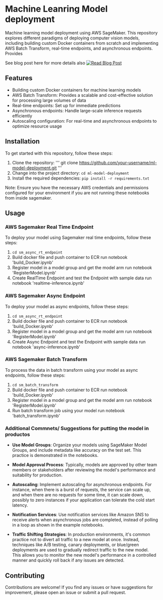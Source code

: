 # Machine Leanring Model deployment

Machine learning model deployment using AWS SageMaker. This repository explores different paradigms of deploying computer vision models, including building custom Docker containers from scratch and implementing AWS Batch Transform, real-time endpoints, and asynchronous endpoints.
Provides 

See blog post here for more details also
[![Read Blog Post](https://img.shields.io/badge/Blog-Read%20Post-blue)](https://asad-ismail.github.io/posts/ml_deployment/)



## Features

- Building custom Docker containers for machine learning models
- AWS Batch Transform: Provides a scalable and cost-effective solution for processing large volumes of data
- Real-time endpoints: Set up for immediate predictions
- Asynchronous endpoints: Handle large-scale inference requests efficiently
- Autoscaling configuration: For real-time and asynchronous endpoints to optimize resource usage

## Installation

To get started with this repository, follow these steps:

1. Clone the repository: 
'''
git clone https://github.com/your-username/ml-model-deployment.git
'''
2. Change into the project directory: 
```cd ml-model-deployment```
3. Install the required dependencies: ```pip install -r requirements.txt```

Note: Ensure you have the necessary AWS credentials and permissions configured for your environment if you are not running these notebooks from inside sagemaker.

## Usage

### AWS Sagemaker Real Time Endpoint

To deploy your model using Sagemaker real time endpoints, follow these steps:

1. ```cd sm_async_rt_endpoint```
2. Build docker file and push container to ECR run notebook 'build_Docker.ipynb'
3. Register model in a model group and get the model arm run notebook 'RegisterModel.ipynb'
4. Create RealTime Endpoint and test the Endpoint with sample data run notebook 'realtime-inference.ipynb'

### AWS Sagemaker Async Endpoint

To deploy your model as async endpoints, follow these steps:

1. ```cd sm_async_rt_endpoint```
2. Build docker file and push container to ECR run notebook 'build_Docker.ipynb'
3. Register model in a model group and get the model arm run notebook 'RegisterModel.ipynb'
4. Create Async Endpoint and test the Endpoint with sample data run notebook 'async-inference.ipynb'

### AWS Sagemaker Batch Transform

To process the data in batch transform using your model as async endpoints, follow these steps:

1. ```cd sm_batch_transform```
2. Build docker file and push container to ECR run notebook 'build_Docker.ipynb'
3. Register model in a model group and get the model arm run notebook 'RegisterModel.ipynb'
4. Run batch transform job using your model run notebook 'batch_transform.ipynb'


### Additional Commnets/ Suggestions for putting the model in productos
- **Use Model Groups**: Organize your models using SageMaker Model Groups, and include metadata like accuracy on the test set. This practice is demonstrated in the notebooks.

- **Model Approval Process**: Typically, models are approved by other team members or stakeholders after reviewing the model's performance and suitability for production.

- **Autoscaling**: Implement autoscaling for asynchronous endpoints. For instance, when there is a burst of requests, the service can scale up, and when there are no requests for some time, it can scale down, possibly to zero instances if your application can tolerate the cold start latency.

- **Notification Services**: Use notification services like Amazon SNS to receive alerts when asynchronous jobs are completed, instead of polling in a loop as shown in the example notebooks.

- **Traffic Shifting Strategies**: In production environments, it's common practice not to divert all traffic to a new model at once. Instead, techniques like A/B testing, canary deployments, or blue/green deployments are used to gradually redirect traffic to the new model. This allows you to monitor the new model's performance in a controlled manner and quickly roll back if any issues are detected.

## Contributing

Contributions are welcome! If you find any issues or have suggestions for improvement, please open an issue or submit a pull request.


